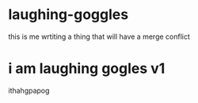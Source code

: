 # laughing-goggles
this is me wrtiting a thing that will have a merge conflict
# i am laughing gogles v1
ithahgpapog